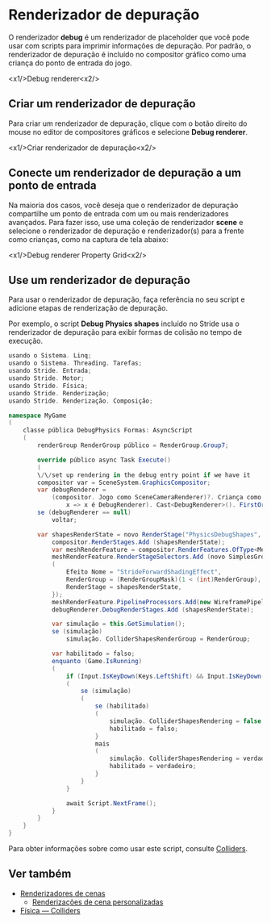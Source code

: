 # Renderizador de depuração

O renderizador **debug** é um renderizador de placeholder que você pode usar com scripts para imprimir informações de depuração. Por padrão, o renderizador de depuração é incluído no compositor gráfico como uma criança do ponto de entrada do jogo.

<x1\/>Debug renderer<x2\/>

## Criar um renderizador de depuração

Para criar um renderizador de depuração, clique com o botão direito do mouse no editor de compositores gráficos e selecione **Debug renderer**.

<x1\/>Criar renderizador de depuração<x2\/>

## Conecte um renderizador de depuração a um ponto de entrada

Na maioria dos casos, você deseja que o renderizador de depuração compartilhe um ponto de entrada com um ou mais renderizadores avançados. Para fazer isso, use uma coleção de renderizador **scene** e selecione o renderizador de depuração e renderizador(s) para a frente como crianças, como na captura de tela abaixo:

<x1\/>Debug renderer Property Grid<x2\/>

## Use um renderizador de depuração

Para usar o renderizador de depuração, faça referência no seu script e adicione etapas de renderização de depuração.

Por exemplo, o script **Debug Physics shapes** incluído no Stride usa o renderizador de depuração para exibir formas de colisão no tempo de execução.

```cs
usando o Sistema. Linq;
usando o Sistema. Threading. Tarefas;
usando Stride. Entrada;
usando Stride. Motor;
usando Stride. Física;
usando Stride. Renderização;
usando Stride. Renderização. Composição;

namespace MyGame
(
    classe pública DebugPhysics Formas: AsyncScript
    (
        renderGroup RenderGroup público = RenderGroup.Group7;

        override público async Task Execute()
        (
        \/\/set up rendering in the debug entry point if we have it
        compositor var = SceneSystem.GraphicsCompositor;
        var debugRenderer =
            (compositor. Jogo como SceneCameraRenderer)?. Criança como SceneRendererCollection)?. Crianças. Onde..
                x => x é DebugRenderer). Cast<DebugRenderer>(). FirstOrDefault();
        se (debugRenderer == null)
            voltar;

        var shapesRenderState = novo RenderStage("PhysicsDebugShapes", "Main");
            compositor.RenderStages.Add (shapesRenderState);
            var meshRenderFeature = compositor.RenderFeatures.OfType<MeshRenderFeature>().First();
            meshRenderFeature.RenderStageSelectors.Add (novo SimplesGroupToRenderStageSelector
            (
                Efeito Nome = "StrideForwardShadingEffect",
                RenderGroup = (RenderGroupMask)(1 < (int)RenderGroup),
                RenderStage = shapesRenderState,
            });
            meshRenderFeature.PipelineProcessors.Add(new WireframePipelineProcessor { RenderStage = shapesRenderState });
            debugRenderer.DebugRenderStages.Add (shapesRenderState);

            var simulação = this.GetSimulation();
            se (simulação)
                simulação. ColliderShapesRenderGroup = RenderGroup;

            var habilitado = falso;
            enquanto (Game.IsRunning)
            (
                if (Input.IsKeyDown(Keys.LeftShift) && Input.IsKeyDown(Keys.LeftCtrl) && Input.IsKeyReleased(Keys.P)))))
                (
                    se (simulação)
                    (
                        se (habilitado)
                        (
                            simulação. ColliderShapesRendering = false;
                            habilitado = falso;
                        }
                        mais
                        (
                            simulação. ColliderShapesRendering = verdadeiro;
                            habilitado = verdadeiro;
                        }
                    }
                }

                await Script.NextFrame();
            }
        }
    }
}
```

Para obter informações sobre como usar este script, consulte [Colliders](../../physics/colliders.md).

## Ver também

* [Renderizadores de cenas](scene-renderers.md)
   * [Renderizações de cena personalizadas](custom-scene-renderers.md)
* [Física — Colliders](../../physics/colliders.md)